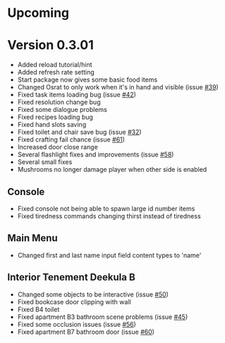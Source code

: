 # Upcoming

# Version 0.3.01

* Added reload tutorial/hint
* Added refresh rate setting
* Start package now gives some basic food items
* Changed Osrat to only work when it's in hand and visible (issue [#39](https://github.com/loiste-interactive/Obenseuer-Issues/issues/39))
* Fixed task items loading bug (issue [#42](https://github.com/loiste-interactive/Obenseuer-Issues/issues/42))
* Fixed resolution change bug
* Fixed some dialogue problems
* Fixed recipes loading bug
* Fixed hand slots saving
* Fixed toilet and chair save bug (issue [#32](https://github.com/loiste-interactive/Obenseuer-Issues/issues/32))
* Fixed crafting fail chance (issue [#61](https://github.com/loiste-interactive/Obenseuer-Issues/issues/61))
* Increased door close range
* Several flashlight fixes and improvements (issue [#58](https://github.com/loiste-interactive/Obenseuer-Issues/issues/58))
* Several small fixes
* Mushrooms no longer damage player when other side is enabled

## Console
* Fixed console not being able to spawn large id number items
* Fixed tiredness commands changing thirst instead of tiredness

## Main Menu
* Changed first and last name input field content types to 'name'

## Interior Tenement Deekula B
* Changed some objects to be interactive (issue [#50](https://github.com/loiste-interactive/Obenseuer-Issues/issues/50))
* Fixed bookcase door clipping with wall
* Fixed B4 toilet
* Fixed apartment B3 bathroom scene problems (issue [#45](https://github.com/loiste-interactive/Obenseuer-Issues/issues/45))
* Fixed some occlusion issues (issue [#56](https://github.com/loiste-interactive/Obenseuer-Issues/issues/56))
* Fixed apartment B7 bathroom door (issue [#60](https://github.com/loiste-interactive/Obenseuer-Issues/issues/60))
